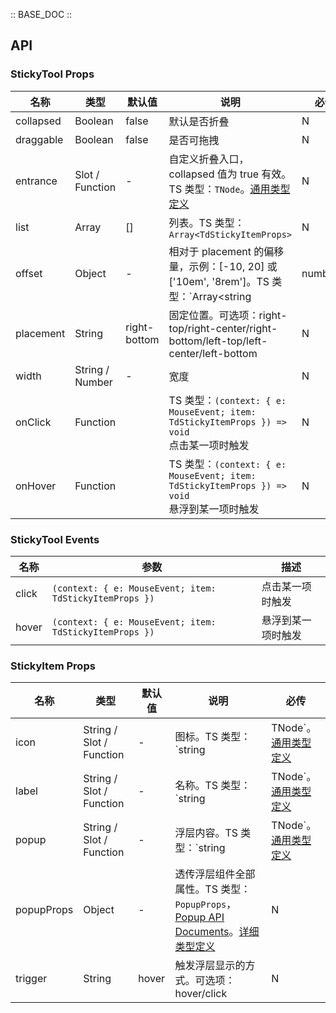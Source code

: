 :: BASE_DOC ::

## API
### StickyTool Props

名称 | 类型 | 默认值 | 说明 | 必传
-- | -- | -- | -- | --
collapsed | Boolean | false | 默认是否折叠 | N
draggable | Boolean | false | 是否可拖拽 | N
entrance | Slot / Function | - | 自定义折叠入口，collapsed 值为 true 有效。TS 类型：`TNode`。[通用类型定义](https://github.com/Tencent/tdesign-vue/blob/develop/src/common.ts) | N
list | Array | [] | 列表。TS 类型：`Array<TdStickyItemProps>` | N
offset | Object | - | 相对于 placement 的偏移量，示例：[-10, 20] 或 ['10em', '8rem']。TS 类型：`Array<string | number>` | N
placement | String | right-bottom | 固定位置。可选项：right-top/right-center/right-bottom/left-top/left-center/left-bottom | N
width | String / Number | - | 宽度 | N
onClick | Function |  | TS 类型：`(context: { e: MouseEvent; item: TdStickyItemProps }) => void`<br/>点击某一项时触发 | N
onHover | Function |  | TS 类型：`(context: { e: MouseEvent; item: TdStickyItemProps }) => void`<br/>悬浮到某一项时触发 | N

### StickyTool Events

名称 | 参数 | 描述
-- | -- | --
click | `(context: { e: MouseEvent; item: TdStickyItemProps })` | 点击某一项时触发
hover | `(context: { e: MouseEvent; item: TdStickyItemProps })` | 悬浮到某一项时触发

### StickyItem Props

名称 | 类型 | 默认值 | 说明 | 必传
-- | -- | -- | -- | --
icon | String / Slot / Function | - | 图标。TS 类型：`string | TNode`。[通用类型定义](https://github.com/Tencent/tdesign-vue/blob/develop/src/common.ts) | N
label | String / Slot / Function | - | 名称。TS 类型：`string | TNode`。[通用类型定义](https://github.com/Tencent/tdesign-vue/blob/develop/src/common.ts) | N
popup | String / Slot / Function | - | 浮层内容。TS 类型：`string | TNode`。[通用类型定义](https://github.com/Tencent/tdesign-vue/blob/develop/src/common.ts) | N
popupProps | Object | - | 透传浮层组件全部属性。TS 类型：`PopupProps`，[Popup API Documents](./popup?tab=api)。[详细类型定义](https://github.com/Tencent/tdesign-vue/tree/develop/src/sticky-tool/type.ts) | N
trigger | String | hover | 触发浮层显示的方式。可选项：hover/click | N

